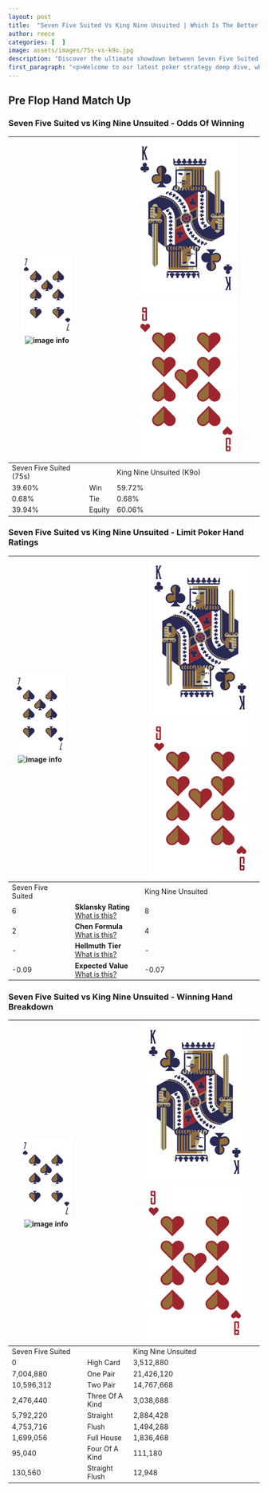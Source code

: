 ```yaml
---
layout: post
title:  "Seven Five Suited Vs King Nine Unsuited | Which Is The Better Hand In Poker? A Complete Guide"
author: reece
categories: [  ]
image: assets/images/75s-vs-k9o.jpg
description: "Discover the ultimate showdown between Seven Five Suited and King Nine Unsuited in poker! Uncover the odds, strategies, and scenarios where one hand triumphs over the other. Get ready to up your poker game with this thrilling analysis."
first_paragraph: "<p>Welcome to our latest poker strategy deep dive, where we're pitting two distinct hands against each other in a high-stakes showdown: Seven Five Suited vs King Nine Unsuited.</p><p>In the dynamic world of poker, every decision counts, and knowing which hand holds the upper hand is key to your success at the table.</p><p>In this article, we'll dissect these two hands, explore the scenarios where one dominates the other, and equip you with the knowledge to make strategic choices that can tip the odds in your favor.</p><p>Get ready to unravel the intriguing dynamics of these poker hands and elevate your game to new heights.</p>"
---
```




[comment]: # (sp0)

## Pre Flop Hand Match Up

<div class="table hand-ratings" markdown="1"> 



### Seven Five Suited vs King Nine Unsuited - Odds Of Winning


    
| ![image info](assets/images/hand1/7.png) ![image info](assets/images/hand1/5s.png) |  | ![image info](assets/images/hand2/K.png) ![image info](assets/images/hand2/9o.png) |
| -------- | -------- | -------- |
| Seven Five Suited (75s) |  | King Nine Unsuited (K9o) |
| 39.60% | Win | 59.72% |
| 0.68% | Tie | 0.68% |
| 39.94% | Equity | 60.06% |




[comment]: # (sp1)



### Seven Five Suited vs King Nine Unsuited - Limit Poker Hand Ratings


    
| ![image info](assets/images/hand1/7.png) ![image info](assets/images/hand1/5s.png) |  | ![image info](assets/images/hand2/K.png) ![image info](assets/images/hand2/9o.png) |
| -------- | -------- | -------- |
| Seven Five Suited |  | King Nine Unsuited |
| 6 | **Sklansky Rating** [What is this?](/sklansky-rating-explained) | 8 |
| 2 | **Chen Formula** [What is this?](/chen-formula-explained) | 4 |
| - | **Hellmuth Tier** [What is this?](/Hellmuth-tier-explained) | - |
| -0.09 | **Expected Value** [What is this?](/expected-value-explained) | -0.07 |




[comment]: # (sp2)



### Seven Five Suited vs King Nine Unsuited - Winning Hand Breakdown


    
| ![image info](assets/images/hand1/7.png) ![image info](assets/images/hand1/5s.png) |  | ![image info](assets/images/hand2/K.png) ![image info](assets/images/hand2/9o.png) |
| -------- | -------- | -------- |
| Seven Five Suited |  | King Nine Unsuited |
| 0 | High Card | 3,512,880 |
| 7,004,880 | One Pair | 21,426,120 |
| 10,596,312 | Two Pair | 14,767,668 |
| 2,476,440 | Three Of A Kind | 3,038,688 |
| 5,792,220 | Straight | 2,884,428 |
| 4,753,716 | Flush | 1,494,288 |
| 1,699,056 | Full House | 1,836,468 |
| 95,040 | Four Of A Kind | 111,180 |
| 130,560 | Straight Flush | 12,948 |




[comment]: # (sp3)



</div>

[comment]: # (sp4)



[comment]: # (sp5)

